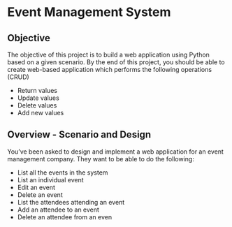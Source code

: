 # Event Management System

## Objective

The objective of this project is to build a web application using Python based on a given scenario. 
By the end of this project, you should be able to create web-based application which performs the following operations (CRUD)
- Return values
- Update values
- Delete values
- Add new values

## Overview - Scenario and Design

You’ve been asked to design and implement a web application for an event management company.
They want to be able to do the following:
- List all the events in the system
- List an individual event
- Edit an event
- Delete an event
- List the attendees attending an event
- Add an attendee to an event
- Delete an attendee from an even
